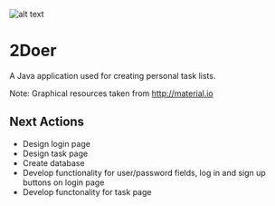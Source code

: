 ![alt text](https://github.com/pippom/2Doer/blob/master/2Doer%20GitHub%20Pic%20(1).png)

# 2Doer
A Java application used for creating personal task lists.

Note: Graphical resources taken from http://material.io

## Next Actions
- Design login page
- Design task page
- Create database
- Develop functionality for user/password fields, log in and sign up buttons on login page
- Develop functonality for task page
